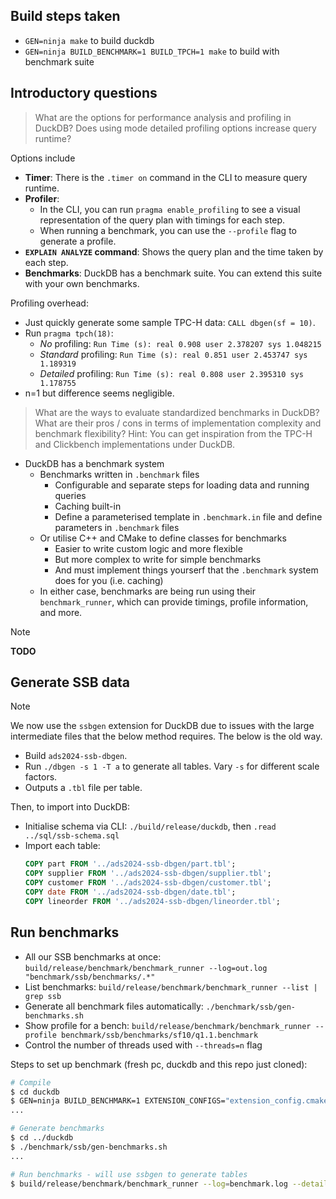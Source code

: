 ## Build steps taken

- `GEN=ninja make` to build duckdb
- `GEN=ninja BUILD_BENCHMARK=1 BUILD_TPCH=1 make` to build with benchmark suite

## Introductory questions

> What are the options for performance analysis and profiling in DuckDB?
> Does using mode detailed profiling options increase query runtime?

Options include

- **Timer**: There is the `.timer on` command in the CLI to measure query runtime.
- **Profiler**:
  - In the CLI, you can run `pragma enable_profiling` to see a visual representation of the query plan with timings for each step.
  - When running a benchmark, you can use the `--profile` flag to generate a profile.
- **`EXPLAIN ANALYZE` command**: Shows the query plan and the time taken by each step.
- **Benchmarks**: DuckDB has a benchmark suite. You can extend this suite with your own benchmarks.

Profiling overhead:

- Just quickly generate some sample TPC-H data: `CALL dbgen(sf = 10)`.
- Run `pragma tpch(18)`:
  - *No* profiling: `Run Time (s): real 0.908 user 2.378207 sys 1.048215`
  - *Standard* profiling: `Run Time (s): real 0.851 user 2.453747 sys 1.189319`
  - *Detailed* profiling: `Run Time (s): real 0.808 user 2.395310 sys 1.178755`
- n=1 but difference seems negligible.

> What are the ways to evaluate standardized benchmarks in DuckDB?
> What are their pros / cons in terms of implementation complexity and benchmark flexibility?
> Hint: You can get inspiration from the TPC-H and Clickbench implementations under DuckDB.

- DuckDB has a benchmark system
  - Benchmarks written in `.benchmark` files
    - Configurable and separate steps for loading data and running queries
    - Caching built-in
    - Define a parameterised template in `.benchmark.in` file and define parameters in `.benchmark` files
  - Or utilise C++ and CMake to define classes for benchmarks
    - Easier to write custom logic and more flexible
    - But more complex to write for simple benchmarks
    - And must implement things yourserf that the `.benchmark` system does for you (i.e. caching)
  - In either case, benchmarks are being run using their `benchmark_runner`, which can provide timings, profile information, and more.

>[!NOTE]
> **TODO**

## Generate SSB data

>[!NOTE]
> We now use the `ssbgen` extension for DuckDB due to issues with the large intermediate files that the below method requires. The below is the old way.

- Build `ads2024-ssb-dbgen`.
- Run `./dbgen -s 1 -T a` to generate all tables. Vary `-s` for different scale factors.
- Outputs a `.tbl` file per table.

Then, to import into DuckDB:

- Initialise schema via CLI: `./build/release/duckdb`, then `.read ../sql/ssb-schema.sql`
- Import each table:
  ```sql
  COPY part FROM '../ads2024-ssb-dbgen/part.tbl';
  COPY supplier FROM '../ads2024-ssb-dbgen/supplier.tbl';
  COPY customer FROM '../ads2024-ssb-dbgen/customer.tbl';
  COPY date FROM '../ads2024-ssb-dbgen/date.tbl';
  COPY lineorder FROM '../ads2024-ssb-dbgen/lineorder.tbl';
  ```

## Run benchmarks

- All our SSB benchmarks at once: `build/release/benchmark/benchmark_runner --log=out.log "benchmark/ssb/benchmarks/.*"`
- List benchmarks: `build/release/benchmark/benchmark_runner --list | grep ssb`
- Generate all benchmark files automatically: `./benchmark/ssb/gen-benchmarks.sh`
- Show profile for a bench: `build/release/benchmark/benchmark_runner --profile benchmark/ssb/benchmarks/sf10/q1.1.benchmark`
- Control the number of threads used with `--threads=n` flag

Steps to set up benchmark (fresh pc, duckdb and this repo just cloned):
```bash
# Compile
$ cd duckdb
$ GEN=ninja BUILD_BENCHMARK=1 EXTENSION_CONFIGS="extension_config.cmake" make
...

# Generate benchmarks
$ cd ../duckdb
$ ./benchmark/ssb/gen-benchmarks.sh
...

# Run benchmarks - will use ssbgen to generate tables
$ build/release/benchmark/benchmark_runner --log=benchmark.log --detailed-profile --disable-timeout "benchmark/ssb/benchmarks/.*"
```
